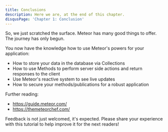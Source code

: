 ```yaml
---
title: Conclusions
description: Here we are, at the end of this chapter.
disqusPage: 'Chapter 1: Conclusion'
---
```


So, we just scratched the surface. Meteor has many good things to offer. The journey has only begun.

You now have the knowledge how to use Meteor's powers for your application:

- How to store your data in the database via Collections
- How to use Methods to perform server side actions and return responses to the client
- Use Meteor's reactive system to see live updates
- How to secure your methods/publications for a robust application


Further reading:

- https://guide.meteor.com/ 
- https://themeteorchef.com/


Feedback is not just welcomed, it's expected. Please share your experience with this tutorial to help improve 
it for the next readers!